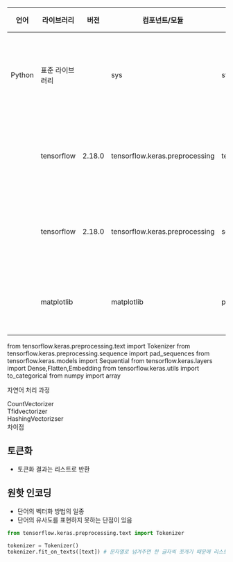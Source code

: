 |언어|라이브러리|버전|컴포넌트/모듈|클래스|용도|
|---|---|---|---|---|---|
|Python|표준 라이브러리||sys|stdout|표준 출력 함수 사용|
||tensorflow|2.18.0|tensorflow.keras.preprocessing|text|토크나이저 사용|
||tensorflow|2.18.0|tensorflow.keras.preprocessing|sequence|토크나이저 사용|
||matplotlib||matplotlib|pyplot|데이터 시각화|

from tensorflow.keras.preprocessing.text import Tokenizer
from tensorflow.keras.preprocessing.sequence import pad_sequences
from tensorflow.keras.models import Sequential
from tensorflow.keras.layers import Dense,Flatten,Embedding
from tensorflow.keras.utils import to_categorical
from numpy import array




자연어 처리 과정    

CountVectorizer    
Tfidvectorizer    
HashingVectorizser    
차이점

## 토큰화
- 토큰화 결과는 리스트로 반환

## 원핫 인코딩
- 단어의 벡터화 방법의 일종
- 단어의 유사도를 표현하지 못하는 단점이 있음

```python
from tensorflow.keras.preprocessing.text import Tokenizer

tokenizer = Tokenizer()
tokenizer.fit_on_texts([text]) # 문자열로 넘겨주면 한 글자씩 쪼개기 때문에 리스트의 형태로 넘겨줘야합니다.
```
